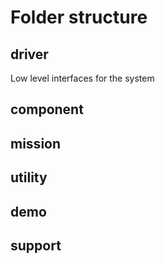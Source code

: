# Folder structure

## driver

Low level interfaces for the system

## component


## mission

## utility

## demo

## support
